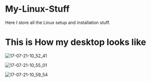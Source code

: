 # My-Linux-Stuff
Here I store all the Linux setup and installation stuff.

# This is How my desktop looks like
![17-07-21-10_52_41](https://user-images.githubusercontent.com/52702259/126026939-0f8f33a0-914c-4308-b40a-e2107933375f.png)

![17-07-21-10_55_01](https://user-images.githubusercontent.com/52702259/126026941-ac7c9630-b3fd-4e1d-ad16-ff1023cba439.png)

![17-07-21-10_59_54](https://user-images.githubusercontent.com/52702259/126026943-40981a8c-a643-46ca-ae9d-81e24ea0858b.png)

